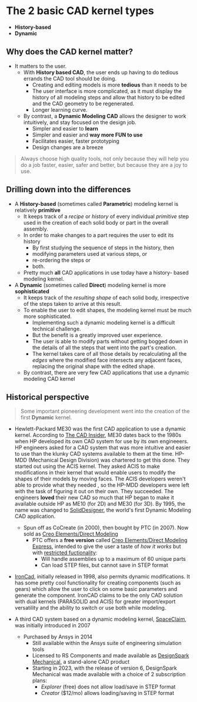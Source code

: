 # The 2 basic CAD kernel types
* **History-based**
* **Dynamic**

## Why does the CAD kernel matter?

* It matters to the user.
    * With **History based CAD**, the user ends up having to do tedious errands the CAD tool should be doing.
        * Creating and editing models is more **tedious** than it needs to be
        * The user interface is more complicated, as it must display the history of all modeling steps and allow that history to be edited and the CAD geometry to be regenerated. 
        * Longer learning curve.
    * By contrast, a **Dynamic Modeling CAD** allows the designer to work intuitively, and stay focused on the design job.
        * Simpler and easier to **learn**
        * Simpler and easier and **way more FUN to use**
        * Facilitates easier, faster prototyping
        * Design changes are a breeze
> Always choose high quality tools, not only because they will help you do a job faster, easier, safer and better, but because they are a joy to use.

## Drilling down into the differences
* A **History-based** (sometimes called **Parametric**) modeling kernel is relatively **primitive**
    * It keeps track of a *recipe* or *history* of every individual *primitive* step used in the creation of each solid body or part in the overall assembly.
    * In order to make changes to a part requires the user to edit its history
        * By first studying the sequence of steps in the history, then
        * modifying parameters used at various steps, or
        * re-ordering the steps or
        * both.
    * Pretty much **all** CAD applications in use today have a history- based modeling kernel.
* A **Dynamic** (sometimes called **Direct**) modeling kernel is more **sophisticated**
    * It keeps track of the *resulting shape* of each solid body, irrespective of the steps taken to arrive at this result.
    * To enable the user to edit shapes, the modeling kernel must be much more sophisticated.
        * Implementing such a dynamic modeling kernel is a difficult technical challenge.
        * But the benefit is a greatly improved user experience.
        * The user is able to modify parts without getting bogged down in the details of all the steps that went into the part's creation.
        * The kernel takes care of all those details by recalculating all the *edges* where the modified face intersects any adjacent faces, replacing the original shape with the edited shape.
    * By contrast, there are very few CAD applications that use a dynamic modeling CAD kernel

## Historical perspective

> Some important pioneering development went into the creation of the first **Dynamic** kernel.

* Hewlett-Packard ME30 was the first CAD application to use a dynamic kernel. According to [The CAD Insider](https://www.thecadinsider.com/2007/10/cocreate-follow.html), ME30 dates back to the 1980s when HP developed its own CAD system for use by its own engineeers. HP engineers asked for a CAD system that was more intuitive and easier to use than the klunky CAD systems available to them at the time. HP-MDD (Mechanical Design Division) was chartered to get this done. They started out using the ACIS kernel. They asked ACIS to make modifications in their kernel that would enable users to modify the shapes of their models by moving faces. The ACIS developers weren't able to provide what they needed , so the HP-MDD developers were left with the task of figuring it out on their own. They succeeded. The engineers **loved** their new CAD so much that HP began to make it available outside HP as ME10 (for 2D) and ME30 (for 3D). By 1995, the name was changed to [SolidDesigner](https://www.hpl.hp.com/hpjournal/95oct/oct95a1.pdf), the world's first Dynamic Modeling CAD application.
    * Spun off as CoCreate (in 2000), then bought by PTC (in 2007). Now sold as [Creo Elements/Direct Modeling](https://www.ptc.com/en/products/creo/elements-direct)
        * PTC offers a **free version** called [Creo Elements/Direct Modeling Express](https://www.ptc.com/en/products/creo/elements-direct/modeling-express), intended to give the user a taste of *how it works* but with [restricted fuctionality](https://www.ptc.com/-/media/Files/PDFs/CAD/Creo/37318-CED-Topic-Sheet-assets-1.pdf):
            * Will handle assemblies up to a maximum of 60 unique parts
            * Can load STEP files, but cannot save in STEP format

* [IronCad](https://www.ironcad.com/), initially released in 1998, also permits dynamic modifications. It has some pretty cool functionality for creating components (such as gears) which allow the user to click on some basic parameters and generate the component. IronCAD claims to be the only CAD solution with dual kernels (PARASOLID and ACIS) for greater import/export versatility and the ability to switch or use both while modeling.

* A third CAD system based on a dynamic modeling kernel, [SpaceClaim](https://en.wikipedia.org/wiki/SpaceClaim), was initially introduced in 2007
    * Purchased by Ansys in 2014
        * Still available within the Ansys suite of engineering simulation tools
        * Licensed to RS Components and made available as [DesignSpark Mechanical](https://www.rs-online.com/designspark/mechanical-software), a stand-alone CAD product
        * Starting in 2023, with the release of version 6, DesignSpark Mechanical was made available with a choice of 2 subscription plans:
            * *Explorer* (free) does not allow load/save in STEP format
            * *Creator* ($12/mo) allows loading/saving in STEP format


